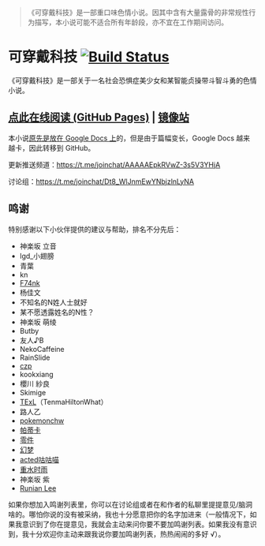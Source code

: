 >《可穿戴科技》是一部重口味色情小说。因其中含有大量露骨的非常规性行为描写，本小说可能不适合所有年龄段，亦不宜在工作期间访问。

# 可穿戴科技 [![Build Status](https://travis-ci.org/SCLeoX/Wearable-Technology.svg?branch=master)](https://travis-ci.org/SCLeoX/Wearable-Technology)
《可穿戴科技》是一部关于一名社会恐惧症美少女和某智能贞操带斗智斗勇的色情小说。

## [点此在线阅读 (GitHub Pages)](https://scleox.github.io/Wearable-Technology/) | [镜像站](https://wt.0x77.cf/)

本小说[原先是放在 Google Docs 上](https://docs.google.com/document/d/1Pp5CtO8c77DnWGqbXg-3e7w9Q3t88P35FOl6iIJvMfo/edit?usp=sharing)的，但是由于篇幅变长，Google Docs 越来越卡，因此转移到 GitHub。

更新推送频道：https://t.me/joinchat/AAAAAEpkRVwZ-3s5V3YHjA

讨论组：https://t.me/joinchat/Dt8_WlJnmEwYNbjzlnLyNA

## 鸣谢
特别感谢以下小伙伴提供的建议与帮助，排名不分先后：

- 神楽坂 立音
- lgd_小翅膀
- 青葉
- kn
- [F74nk](https://t.me/F74nk_K)
- 杨佳文
- 不知名的N姓人士就好
- 某不愿透露姓名的N性？
- 神楽坂 萌绫
- Butby
- 友人♪B
- NekoCaffeine
- RainSlide
- [czp](https://www.hiczp.com)
- kookxiang
- 櫻川 紗良
- Skimige
- [TExL](http://texas.penguin-logistics.cn/)（TenmaHiltonWhat）
- 路人乙
- [pokemonchw](https://github.com/pokemonchw)
- [帕蒂卡](https://github.com/Patika-ailemait)
- [零件](https://nekosc.com)
- [幻梦](https://t.me/HuanmengQwQ)
- [acted咕咕喵](https://acted.gitlab.io)
- [重水时雨](https://t.me/boatmasteronD2O)
- 神楽坂 紫
- [Runian Lee](https://t.me/Runian)

如果你想加入鸣谢列表里，你可以在讨论组或者在和作者的私聊里提提意见/脑洞啥的。哪怕你说的没有被采纳，我也十分愿意把你的名字加进来（一般情况下，如果我意识到了你在提意见，我就会主动来问你要不要加鸣谢列表。如果我没有意识到，我十分欢迎你主动来跟我说你要加鸣谢列表，热热闹闹的多好 √）。
